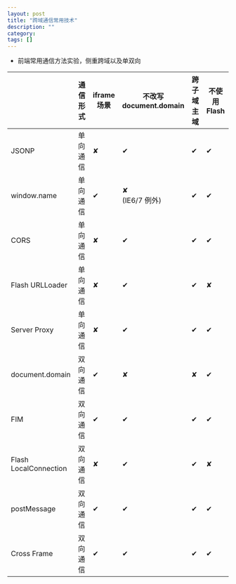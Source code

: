```yaml
---
layout: post
title: "跨域通信常用技术"
description: ""
category: 
tags: []
---
```


<!-- more -->

- 前端常用通信方法实验，侧重跨域以及单双向

|                     | 通信形式 | iframe 场景 | 不改写<br>document.domain | 跨子域主域 | 不使用 Flash |
---------------       | ------- | ------ | ------- | ------- | ------- |
JSONP                 | 单向通信 | ✘ | ✔ | ✔ | ✔ |  
window.name           | 单向通信 | ✔ | ✘ <br> (IE6/7 例外)| ✔ | ✔ |  
CORS                  | 单向通信 | ✘ | ✔ | ✔ | ✔ |  
Flash URLLoader       | 单向通信 | ✘ | ✔ | ✔ | ✘ |  
Server Proxy          | 单向通信 | ✘ | ✔ | ✔ | ✔ |  
document.domain       | 双向通信 | ✔ | ✘ | ✘ | ✔ |  
FIM                   | 双向通信 | ✔ | ✔ | ✔ | ✔ |
Flash LocalConnection | 双向通信 | ✘ | ✔ | ✔ | ✘ |  
postMessage           | 双向通信 | ✔ | ✔ | ✔ | ✔ |  
Cross Frame           | 双向通信 | ✔ | ✔ | ✔ | ✔ |
